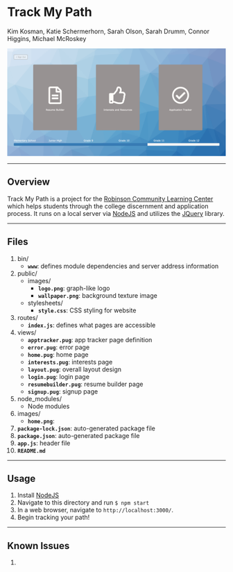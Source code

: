 # Track My Path
Kim Kosman, Katie Schermerhorn, Sarah Olson, Sarah Drumm, Connor Higgins, Michael McRoskey

![](images/home.png)

----
## Overview
Track My Path is a project for the [Robinson Community Learning Center](https://rclc.nd.edu/) which helps students through the college discernment and application process. It runs on a local server via [NodeJS](https://nodejs.org/en/) and utilizes the [JQuery](https://jquery.com/) library.

----
## Files
1. bin/
	* **`www`**: defines module dependencies and server address information
2. public/
	* images/
		* **`logo.png`**: graph-like logo
		* **`wallpaper.png`**: background texture image
	* stylesheets/
		* **`style.css`**: CSS styling for website
3. routes/
	* **`index.js`**: defines what pages are accessible
4. views/
	* **`apptracker.pug`**: app tracker page definition
	* **`error.pug`**: error page
	* **`home.pug`**: home page
	* **`interests.pug`**: interests page
	* **`layout.pug`**: overall layout design
	* **`login.pug`**: login page
	* **`resumebuilder.pug`**: resume builder page
	* **`signup.pug`**: signup page
5. node_modules/
	* Node modules
6. images/
	* **`home.png`**: 
7. **`package-lock.json`**: auto-generated package file
8. **`package.json`**: auto-generated package file
9. **`app.js`**: header file
10. **`README.md`**

----
## Usage
1. Install [NodeJS](https://nodejs.org/en/)
2. Navigate to this directory and run `$ npm start`
3. In a web browser, navigate to `http://localhost:3000/`.
4. Begin tracking your path!


----
## Known Issues

1. 



